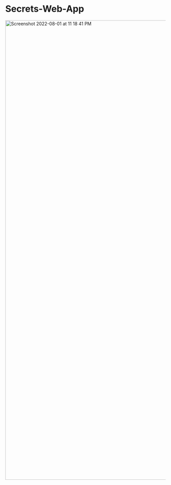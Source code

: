 # Secrets-Web-App
<img width="1440" alt="Screenshot 2022-08-01 at 11 18 41 PM" src="https://user-images.githubusercontent.com/98897310/183004511-7099fd3e-7816-44ef-baa5-60e2457d5ad3.png">
